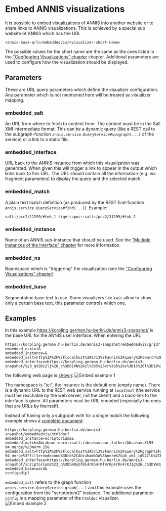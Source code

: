 # Embed ANNIS visualizations

It is possible to embed visualizations of ANNIS into another website or
to share links to ANNIS visualizations.
This is achieved by a special sub website of ANNIS which has the URL
~~~
<annis-base-url>/embeddedvis/<visualizer-short-name>
~~~
The possible values for the short name are the same as the ones listed in the ["Configuring Visualizations" chapter](../visualizations/index.md) chapter.
Additional parameters are used to configure how the visualization should be displayed.

## Parameters

These are URL query parameters which define the visualizer configuration.
Any parameter which is not mentioned here will be treated as visualizer mapping.

### embedded_salt

An URL from where to fetch to content from.
The content must be in the Salt XMI intermediate format.
This can be a dynamic query (like a REST call to the subgraph-function `annis.service.QueryService#subgraph(...)` of the service) or a link to a static file.

### embedded_interface

URL back to the ANNIS instance from which this visualization was generated.
When given this will trigger a link to appear in the output which links back to this URL.
The URL should contain all the information (e.g. via fragment parameters) to display
the query and the selected match.

### embedded_match

A plain text match definition (as produced by the REST find-function `annis.service.QueryService#find(...)`).
Example:
~~~
salt:/pcc2/11299/#tok_1 tiger::pos::salt:/pcc2/11299/#tok_2
~~~

### embedded_instance

Name of an ANNIS sub-instance that should be used.
See the ["Multiple Instances of the Interface" chapter](../import-and-config/instances.html) for more information.

### embedded_ns

Namespace which is "triggering" the visualization (see the ["Configuring Visualizations" chapter](../visualizations/index.md))

### embedded_base

Segmentation base text to use.
Some visualizers like `kwic` allow to show only a certain base text,
this parameter controls which one.

## Examples 

In this example https://korpling.german.hu-berlin.de/annis3-snapshot/ is the base URL for the ANNIS user interface.
When entering the URL

~~~
https://korpling.german.hu-berlin.de/annis3-snapshot/embeddedvis/grid?
embedded_ns=tei&
embedded_instance=&
embedded_salt=http%3A%2F%2Flocalhost%3A5713%2Fannis%2Fquery%2Fsearch%2Fsubgraph%3Fmatch%3Dtei%3A%3Asic%3A%3Asalt%3A%2FGUM%2FGUM_whow_languages%2F%2523sic_487%26left%3D5%26right%3D5&
embedded_interface=https://korpling.german.hu-berlin.de/annis3-snapshot/%23_q%3Dc2lj%26_c%3DR1VN%26cl%3D5%26cr%3D5%26s%3D10%26l%3D10%26m%3D12
~~~

the following web page is [shown](https://korpling.german.hu-berlin.de/annis3-snapshot/embeddedvis/grid?embedded_ns=tei&embedded_instance=&embedded_salt=http%3A%2F%2Flocalhost%3A5713%2Fannis%2Fquery%2Fsearch%2Fsubgraph%3Fmatch%3Dtei%3A%3Asic%3A%3Asalt%3A%2FGUM%2FGUM_whow_languages%2F%2523sic_487%26left%3D5%26right%3D5&embedded_interface=https://korpling.german.hu-berlin.de/annis3-snapshot/%23_q%3Dc2lj%26_c%3DR1VN%26cl%3D5%26cr%3D5%26s%3D10%26l%3D10%26m%3D12):
![Embed example 1](/images/embed_example1.png)

The namespace is "tei", the instance is the default one (empty name).
There is a dynamic URL to the REST web service running at `localhost` (the service must be reachable by the web server, not the client)
and a back-link to the interface is given.
All parameters must be URL encoded (especially the ones that are URLs by theirself).

Instead of having only a subgraph with for a single match the following example shows a [complete document](https://korpling.german.hu-berlin.de/annis3-snapshot/embeddedvis/htmldoc?embedded_instance=scriptorium2&embedded_match=Abraham::norm::salt:/abraham.our.father/Abraham.XL93-94_merge/%23norm_15&embedded_salt=http%3A%2F%2Flocalhost%3A5713%2Fannis%2Fquery%2Fgraph%2Fabraham.our.father%2FAbraham.XL93-94_merge%3Ffilternodeanno%3Dcb%2CAbraham%3A%3Anorm%2Cpb_xml_id%2Clb%2Chi_rend&embedded_interface=https://korpling.german.hu-berlin.de/annis3-snapshot/scriptorium2%23_q%3Dbm9ybT0i4rKb4rKf4rKp4rKn4rKJIg%26_c%3DYWJyYWhhbS5vdXIuZmF0aGVy%26cl%3D5%26cr%3D5%26s%3D0%26l%3D10%26_seg%3Dd29yZA%26m%3D0&embedded_base=word&config=dipl):

~~~
https://korpling.german.hu-berlin.de/annis3-snapshot/embeddedvis/htmldoc?
embedded_instance=scriptorium2&
embedded_match=Abraham::norm::salt:/abraham.our.father/Abraham.XL93-94_merge/%23norm_15&
embedded_salt=http%3A%2F%2Flocalhost%3A5713%2Fannis%2Fquery%2Fgraph%2Fabraham.our.father%2FAbraham.XL93-94_merge%3Ffilternodeanno%3Dcb%2CAbraham%3A%3Anorm%2Cpb_xml_id%2Clb%2Chi_rend&
embedded_interface=https://korpling.german.hu-berlin.de/annis3-snapshot/scriptorium2%23_q%3Dbm9ybT0i4rKb4rKf4rKp4rKn4rKJIg%26_c%3DYWJyYWhhbS5vdXIuZmF0aGVy%26cl%3D5%26cr%3D5%26s%3D0%26l%3D10%26_seg%3Dd29yZA%26m%3D0&
embedded_base=word&
config=dipl
~~~

`embedded_salt` refers to the graph function `annis.service.QueryService.graph(...)` and this example uses the configuration from the "scriptorium2" instance.
The additional parameter `config` is a mapping parameter of the `htmldoc` visualizer.
![Embed example 2](/images/embed_example2.png)